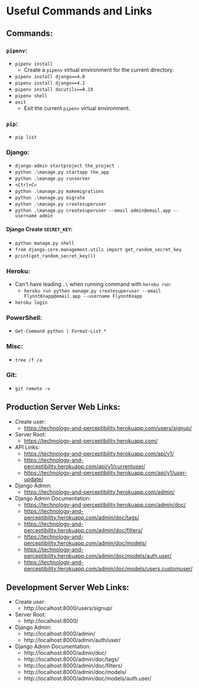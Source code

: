 # Useful Commands and Links

## Commands:

### `pipenv`:
* `pipenv install`
    * Create a `pipenv` virtual environment for the current directory.
* `pipenv install django==4.0`
* `pipenv install django==4.1`
* `pipenv install docutils==0.19`
* `pipenv shell`
* `exit`
    * Exit the current `pipenv` virtual environment.

### `pip`:
* `pip list`

### Django:
* `django-admin startproject the_project .`
* `python .\manage.py startapp the_app`
* `python .\manage.py runserver`
* `<Ctrl+C>`
* `python .\manage.py makemigrations`
* `python .\manage.py migrate`
* `python .\manage.py createsuperuser`
* `python .\manage.py createsuperuser --email admin@email.app --username admin`

#### Django Create `SECRET_KEY`:
* `python manage.py shell`
* `from django.core.management.utils import get_random_secret_key`
* `print(get_random_secret_key())`

### Heroku:
* Can't have leading `.\` when running command with `heroku run`:
    * `heroku run python manage.py createsuperuser --email FlynntKnapp@email.app --username FlynntKnapp`
* `heroku login`

### PowerShell:
* `Get-Command python | Format-List *`

### Misc:
* `tree /f /a`

### Git:
* `git remote -v`

## Production Server Web Links:
* Create user:
    * https://technology-and-perceptibility.herokuapp.com/users/signup/
* Server Root:
    * https://technology-and-perceptibility.herokuapp.com/
* API Links:
    * https://technology-and-perceptibility.herokuapp.com/api/v1/
    * https://technology-and-perceptibility.herokuapp.com/api/v1/currentuser/
    * https://technology-and-perceptibility.herokuapp.com/api/v1/user-update/
* Django Admin:
    * https://technology-and-perceptibility.herokuapp.com/admin/
* Django Admin Documentation:
    * https://technology-and-perceptibility.herokuapp.com/admin/doc/
    * https://technology-and-perceptibility.herokuapp.com/admin/doc/tags/
    * https://technology-and-perceptibility.herokuapp.com/admin/doc/filters/
    * https://technology-and-perceptibility.herokuapp.com/admin/doc/models/
    * https://technology-and-perceptibility.herokuapp.com/admin/doc/models/auth.user/
    * https://technology-and-perceptibility.herokuapp.com/admin/doc/models/users.customuser/

## Development Server Web Links:
* Create user:
    * http://localhost:8000/users/signup/
* Server Root:
    * http://localhost:8000/
* Django Admin:
    * http://localhost:8000/admin/
    * http://localhost:8000/admin/auth/user/
* Django Admin Documentation:
    * http://localhost:8000/admin/doc/
    * http://localhost:8000/admin/doc/tags/
    * http://localhost:8000/admin/doc/filters/
    * http://localhost:8000/admin/doc/models/
    * http://localhost:8000/admin/doc/models/auth.user/